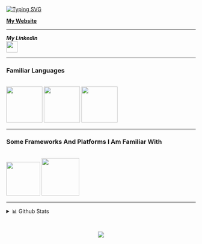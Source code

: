 [![Typing SVG](https://readme-typing-svg.demolab.com?font=Fira+Code&pause=1000&color=F70000&random=false&width=435&lines=Hi+I'm+Fran;I'm+a+future+Software+Engineer;I+love+Coding+and+Cats)](https://git.io/typing-svg)

[**My Website**](https://leakedyou.com/)

---

<b><i>My LinkedIn</i></b>  
[<img height="30" src="https://img.shields.io/badge/linkedin-blue.svg?&style=for-the-badge&logo=linkedin&logoColor=white"/>][linkedin]

---

### **Familiar Languages**
<br>
<code><img height="96" src="https://img.icons8.com/fluency/96/null/python.png"/></code>
<code><img height="96" src="https://img.icons8.com/fluency/96/null/c-plus-plus-logo.png"/></code>
<code><img height="96" src="https://img.icons8.com/color/96/null/javascript--v1.png"/></code>

---

### **Some Frameworks And Platforms I Am Familiar With**
<br>
<code><img height="90" src="https://img.icons8.com/fluency/96/null/visual-studio-code-2019.png"/></code>
<code><img height="100" src="https://img.icons8.com/plasticine/100/000000/github-squared.png"/></code>

---

<details>
<summary>📊 Github Stats</summary>
<p align="center">

<table align="center" style="border-collapse: collapse; border: none;">
  <tr>
    <td style="border: none;"><img src="https://github-readme-stats.vercel.app/api?username=leakedyou&theme=dark&show_icons=true&hide_border=true&count_private=true"/></td>
    <td style="border: none;"><img src="https://github-readme-streak-stats.herokuapp.com/?user=leakedyou&theme=dark&hide_border=true" /></td>
  </tr>
  <tr>
    <td style="border: none;"><img src="https://github-readme-stats.vercel.app/api/top-langs/?username=leakedyou&theme=dark&show_icons=true&hide_border=true&layout=compact" /></td>
    <td style="border: none;"><img src="https://github-profile-trophy.vercel.app/?username=leakedyou&theme=dracula" alt="Fran's github trophy"/></td>
  </tr>
</table>

</p>
</details>

<br>
<h3 align="center"> 
  <img src="https://komarev.com/ghpvc/?username=leakedyou&color=000000&style=for-the-badge&abbreviated=true" />
</h3>

[linkedin]: https://www.linkedin.com/in/francisco-chang-39727725b/
